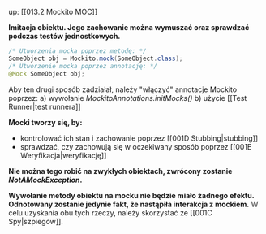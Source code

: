 up: [[013.2 Mockito MOC]]

**Imitacja obiektu. Jego zachowanie można wymuszać oraz sprawdzać podczas testów jednostkowych.**

```java
/* Utworzenia mocka poprzez metodę: */
SomeObject obj = Mockito.mock(SomeObject.class); 
/* Utworzenie mocka poprzez annotację: */
@Mock SomeObject obj;
```

Aby ten drugi sposób zadziałał, należy "włączyć" annotacje Mockito poprzez:
a) wywołanie _MockitoAnnotations.initMocks()_
b) użycie [[Test Runner|test runnera]]

**Mocki tworzy się, by:**
- kontrolować ich stan i zachowanie poprzez [[001D Stubbing|stubbing]] 
- sprawdzać, czy zachowują się w oczekiwany sposób poprzez [[001E Weryfikacja|weryfikację]]

**Nie można tego robić na zwykłych obiektach, zwrócony zostanie _NotAMockException_.**

**Wywołanie metody obiektu na mocku nie będzie miało żadnego efektu. Odnotowany zostanie jedynie fakt, że nastąpiła interakcja z mockiem.** W celu uzyskania obu tych rzeczy, należy skorzystać ze [[001C Spy|szpiegów]].